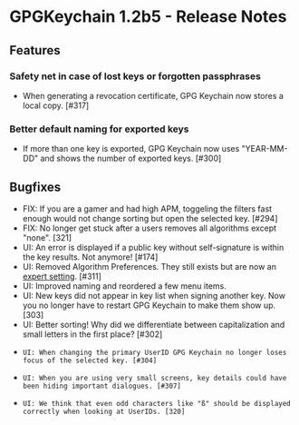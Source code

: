 GPGKeychain 1.2b5 - Release Notes
==================================

Features
--------

### Safety net in case of lost keys or forgotten passphrases
*    When generating a revocation certificate, GPG Keychain now stores a local copy. [#317]

### Better default naming for exported keys
*	If more than one key is exported, GPG Keychain now uses "YEAR-MM-DD" and shows the number of exported keys. [#300]

Bugfixes
--------
*    FIX: If you are a gamer and had high APM, toggeling the filters fast enough would not change sorting but open the selected key. [#294]
*	FIX: No longer get stuck after a users removes all algorithms except "none". [321]
*    UI: An error is displayed if a public key without self-signature is within the key results. Not anymore! [#174]
*    UI: Removed Algorithm Preferences. They still exists but are now an [expert setting](http://support.gpgtools.org/kb/gpg-keychain-faq/activate-gpg-keychain-expert-settings). [#311]
*    UI: Improved naming and reordered a few menu items.
*	 UI: New keys did not appear in key list when signing another key. Now you no longer have to restart GPG Keychain to make them show up. [303]
*	 UI: Better sorting! Why did we differentiate between capitalization and small letters in the first place? [#302]
*	  UI: When changing the primary UserID GPG Keychain no longer loses focus of the selected key. [#304]
*	  UI: When you are using very small screens, key details could have been hiding important dialogues. [#307]
*	  UI: We think that even odd characters like "ß" should be displayed correctly when looking at UserIDs. [320]